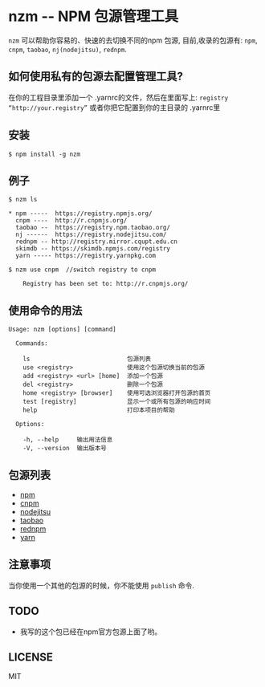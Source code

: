 # nzm -- NPM 包源管理工具

`nzm` 可以帮助你容易的、快速的去切换不同的npm 包源,
目前,收录的包源有: `npm`, `cnpm`, `taobao`, `nj(nodejitsu)`, `rednpm`.

## 如何使用私有的包源去配置管理工具?
在你的工程目录里添加一个 .yarnrc的文件，然后在里面写上:
`registry “http://your.registry”`
或者你把它配置到你的主目录的 .yarnrc里


## 安装

```
$ npm install -g nzm
```

## 例子
```
$ nzm ls

* npm -----  https://registry.npmjs.org/
  cnpm ----  http://r.cnpmjs.org/
  taobao --  https://registry.npm.taobao.org/
  nj ------  https://registry.nodejitsu.com/
  rednpm -- http://registry.mirror.cqupt.edu.cn
  skimdb -- https://skimdb.npmjs.com/registry
  yarn ----- https://registry.yarnpkg.com

```

```
$ nzm use cnpm  //switch registry to cnpm

    Registry has been set to: http://r.cnpmjs.org/

```

## 使用命令的用法

```
Usage: nzm [options] [command]

  Commands:

    ls                           包源列表
    use <registry>               使用这个包源切换当前的包源
    add <registry> <url> [home]  添加一个包源
    del <registry>               删除一个包源
    home <registry> [browser]    使用可选浏览器打开包源的首页
    test [registry]              显示一个或所有包源的响应时间
    help                         打印本项目的帮助

  Options:

    -h, --help     输出用法信息
    -V, --version  输出版本号
```

## 包源列表

* [npm](https://www.npmjs.org)
* [cnpm](http://cnpmjs.org)
* [nodejitsu](https://www.nodejitsu.com)
* [taobao](http://npm.taobao.org/)
* [rednpm](http://npm.mirror.cqupt.edu.cn)
* [yarn](https://registry.yarnpkg.com)

## 注意事项

当你使用一个其他的包源的时候，你不能使用 `publish` 命令.

## TODO

* 我写的这个包已经在npm官方包源上面了哟。

## LICENSE
MIT
